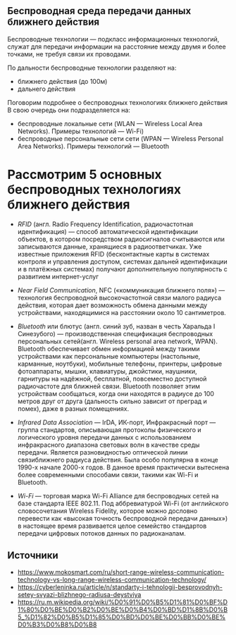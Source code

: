 #
## Беспроводная среда передачи данных ближнего действия




Беспроводные технологии — подкласс информационных технологий, служат для передачи информации на расстояние между двумя и более точками, не требуя связи их проводами. 

По дальности беспроводные технологии разделяют на:
- ближнего действия (до 100м)
- дальнего действия 

Поговорим подробнее о беспроводных технологиях ближнего действия
 В свою очередь они подразделяется на:
- беспроводные локальные сети (WLAN — Wireless Local Area Networks). Примеры технологий — Wi-Fi)
 - беспроводные персональные сети сети (WPAN — Wireless Personal Area Networks). Примеры технологий — Bluetooth

#   Рассмотрим 5 основных беспроводных технологиях ближнего действия

- *RFID* (англ. Radio Frequency Identification, радиочастотная идентификация) — способ автоматической идентификации объектов, в котором посредством радиосигналов считываются или записываются данные, хранящиеся в радиоответчиках. Уже известные приложения RFID (бесконтактные карты в системах контроля и управления доступом, системах дальней идентификации и в платёжных системах) получают дополнительную популярность с развитием интернет-услуг 
- *Near Field Communication*, NFC («коммуникация ближнего поля») — технология беспроводной высокочастотной связи малого радиуса действия, которая дает возможность обмена данными между устройствами, находящимися на расстоянии около 10 сантиметров.
-  *Bluetooth* или блютус (англ. синий зуб, назван в честь Харальда I Синезубого) — производственная спецификация беспроводных персональных сетей(англ. Wireless personal area network, WPAN). Bluetooth обеспечивает обмен информацией между такими устройствами как персональные компьютеры (настольные, карманные, ноутбуки), мобильные телефоны, принтеры, цифровые фотоаппараты, мышки, клавиатуры, джойстики, наушники, гарнитуры на надёжной, бесплатной, повсеместно доступной радиочастоте для ближней связи. Bluetooth позволяет этим устройствам сообщаться, когда они находятся в радиусе до 100 метров друг от друга (дальность сильно зависит от преград и помех), даже в разных помещениях. 
- *Infrared Data Association* — IrDA, ИК-порт, Инфракрасный порт — группа стандартов, описывающая протоколы физического и логического уровня передачи данных с использованием инфракрасного диапазона световых волн в качестве среды передачи. Является разновидностью оптической линии связиближнего радиуса действия. Была особо популярна в конце 1990-х начале 2000-х годов. В данное время практически вытеснена более современными способами связи, такими как Wi-Fi и Bluetooth. 

- *Wi-Fi* — торговая марка Wi-Fi Alliance для беспроводных сетей на базе стандарта IEEE 802.11. Под аббревиатурой Wi-Fi (от английского словосочетания Wireless Fidelity, которое можно дословно перевести как «высокая точность беспроводной передачи данных») в настоящее время развивается целое семейство стандартов передачи цифровых потоков данных по радиоканалам.





## Источники
-  https://www.mokosmart.com/ru/short-range-wireless-communication-technology-vs-long-range-wireless-communication-technology/
-  https://cyberleninka.ru/article/n/standarty-i-tehnologii-besprovodnyh-setey-svyazi-blizhnego-radiusa-deystviya
-  https://ru.m.wikipedia.org/wiki/%D0%91%D0%B5%D1%81%D0%BF%D1%80%D0%BE%D0%B2%D0%BE%D0%B4%D0%BD%D1%8B%D0%B5_%D1%82%D0%B5%D1%85%D0%BD%D0%BE%D0%BB%D0%BE%D0%B3%D0%B8%D0%B8







